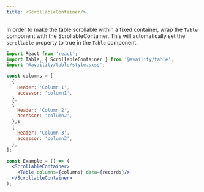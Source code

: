 ```yaml
---
title: <ScrollableContainer/>
---
```


In order to make the table scrollable within a fixed container, wrap the `Table` component with the ScrollableContainer.
This will automatically set the `scrollable` property to true in the `Table` component.

```jsx
import React from 'react';
import Table, { ScrollableContainer } from '@availity/table';
import '@availity/table/style.scss';

const columns = [
  {
    Header: 'Column 1',
    accessor: 'column1',
  },
  {
    Header: 'Column 2',
    accessor: 'column2',
  },s
  {
    Header: 'Column 3',
    accessor: 'column3',
  },
];

const Example = () => (
  <ScrollableContainer>
    <Table columns={columns} data={records}/>
  </ScrollableContainer>
);
```
